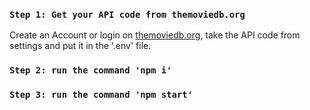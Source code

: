 ### `Step 1: Get your API code from themoviedb.org`

Create an Account or login on [themoviedb.org](https://www.themoviedb.org/), take the API code from settings and put it in the '.env' file.

### `Step 2: run the command 'npm i'`

### `Step 3: run the command 'npm start'`
